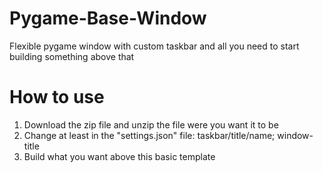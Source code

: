 # Pygame-Base-Window
Flexible pygame window with custom taskbar and all you need to start building something above that

# How to use
1. Download the zip file and unzip the file were you want it to be
2. Change at least in the "settings.json" file: taskbar/title/name; window-title
3. Build what you want above this basic template
